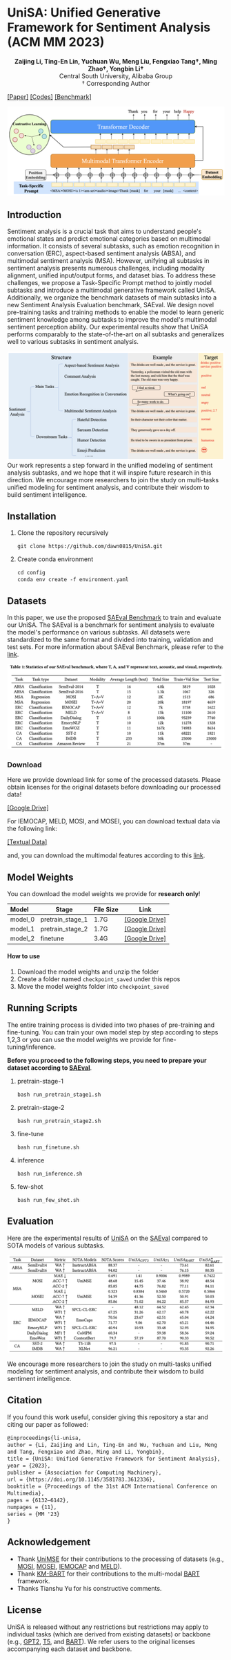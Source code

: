 # UniSA: Unified Generative Framework for Sentiment Analysis (ACM MM 2023)
<div align="center">
<strong>Zaijing Li, Ting-En Lin, Yuchuan Wu, Meng Liu, Fengxiao Tang†, Ming Zhao†, Yongbin Li† </strong> 
</div>
<div align="center">
Central South University, Alibaba Group
</div>
<div align="center">
† Corresponding Author
</div>

[[Paper]](https://dl.acm.org/doi/10.1145/3581783.3612336) [[Codes]](https://github.com/dawn0815/UniSA) [[Benchmark]](https://github.com/dawn0815/SAEval-Benchmark)


![image](https://github.com/dawn0815/UniSA/blob/master/f1.png)
      
## Introduction
Sentiment analysis is a crucial task that aims to understand people's emotional states and predict emotional categories based on multimodal information. It consists of several subtasks, such as emotion recognition in conversation (ERC), aspect-based sentiment analysis (ABSA), and multimodal sentiment analysis (MSA). However, unifying all subtasks in sentiment analysis presents numerous challenges, including modality alignment, unified input/output forms, and dataset bias. To address these challenges, we propose a Task-Specific Prompt method to jointly model subtasks and introduce a multimodal generative framework called UniSA. Additionally, we organize the benchmark datasets of main subtasks into a new Sentiment Analysis Evaluation benchmark, SAEval. We design novel pre-training tasks and training methods to enable the model to learn generic sentiment knowledge among subtasks to improve the model's multimodal sentiment perception ability. Our experimental results show that UniSA performs comparably to the state-of-the-art on all subtasks and generalizes well to various subtasks in sentiment analysis. 

![image](https://github.com/dawn0815/UniSA/blob/master/p2.png)
Our work represents a step forward in the unified modeling of sentiment analysis subtasks, and we hope that it will inspire future research in this direction. We encourage more researchers to join the study on multi-tasks unified modeling for sentiment analysis, and contribute their wisdom to build sentiment intelligence.

## Installation

1. Clone the repository recursively
    ```
    git clone https://github.com/dawn0815/UniSA.git
    ```

2. Create conda environment
    ```
    cd config
    conda env create -f environment.yaml
    ```
## Datasets
In this paper, we use the proposed [SAEval Benchmark](https://github.com/dawn0815/SAEval-Benchmark) to train and evaluate our UniSA. The SAEval is a benchmark for sentiment analysis to evaluate the model's performance on various subtasks. All datasets were standardized to the same format and divided into training, validation and test sets. For more information about SAEval Benchmark, please refer to the [link](https://github.com/dawn0815/SAEval-Benchmark).

![image](https://github.com/dawn0815/SAEval-Benchmark/blob/master/p1.png)

### Download
Here we provide download link for some of the processed datasets. Please obtain licenses for the original datasets before downloading our processed data!

[[Google Drive]](https://drive.google.com/file/d/1ih3oeW5tkaeDi3IIFAIM74a9Q9hvu7hM/view?usp=sharing)

For IEMOCAP, MELD, MOSI, and MOSEI, you can download textual data via the following link:

[[Textual Data]](https://drive.google.com/file/d/1GwWJ7FxmcEwMBWI0ObHhYGqsH4IXIpso/view?usp=sharing)

and, you can download the multimodal features according to this [link](https://github.com/LeMei/UniMSE).

## Model Weights 
You can download the model weights we provide for **research only**!

| Model                 | Stage                          | File Size              | Link                                                        |
| :-------------------- | -------------------------------|----------------------- | ----------------------------------------------------------- |
| model_0 |  pretrain_stage_1  |   1.7G  |  [[Google Drive]](https://drive.google.com/file/d/1BCiJV_dg3WmWX1N29KEVHQSn5woGVPTD/view?usp=sharing) |
| model_1 |  pretrain_stage_2  |   1.7G  |  [[Google Drive]](https://drive.google.com/file/d/1hq_ZN0xBlpkgep8HwK_fq2X5IEknuxm3/view?usp=sharing) |
| model_2 |  finetune          |   3.4G  |  [[Google Drive]](https://drive.google.com/file/d/14mwftx3Q7oczECVCWDFktbPaIK8ly53E/view?usp=sharing) |

#### How to use
1. Download the model weights and unzip the folder
2. Create a folder named ``checkpoint_saved`` under this repos
3. Move the model weights folder into ``checkpoint_saved``

## Running Scripts
The entire training process is divided into two phases of pre-training and fine-tuning. You can train your own model step by step according to steps 1,2,3 or you can use the model weights we provide for fine-tuning/inference.

**Before you proceed to the following steps, you need to prepare your dataset according to [SAEval](https://github.com/dawn0815/SAEval-Benchmark)**.

1. pretrain-stage-1
    ```
    bash run_pretrain_stage1.sh
    ```
    
2. pretrain-stage-2
    ```
    bash run_pretrain_stage2.sh
    ```
        
3. fine-tune
    ```
    bash run_finetune.sh
    ```
    
4. inference
    ```
    bash run_inference.sh
    ```
        
5. few-shot
    ```
    bash run_few_shot.sh
    ```
    
## Evaluation
Here are the experimental results of [UniSA](https://arxiv.org/abs/2309.01339) on the [SAEval](https://github.com/dawn0815/SAEval-Benchmark) compared to SOTA models of various subtasks. 

![pdf](https://github.com/dawn0815/SAEval-Benchmark/blob/master/p5.png)

We encourage more researchers to join the study on multi-tasks unified modeling for sentiment analysis, and contribute their wisdom to build sentiment intelligence.

## Citation
If you found this work useful, consider giving this repository a star and citing our paper as followed:
```
@inproceedings{li-unisa,
author = {Li, Zaijing and Lin, Ting-En and Wu, Yuchuan and Liu, Meng and Tang, Fengxiao and Zhao, Ming and Li, Yongbin},
title = {UniSA: Unified Generative Framework for Sentiment Analysis},
year = {2023},
publisher = {Association for Computing Machinery},
url = {https://doi.org/10.1145/3581783.3612336},
booktitle = {Proceedings of the 31st ACM International Conference on Multimedia},
pages = {6132–6142},
numpages = {11},
series = {MM '23}
}
```
## Acknowledgement
- Thank [UniMSE](https://github.com/LeMei/UniMSE) for their contributions to the processing of datasets (e.g., [MOSI](http://multicomp.cs.cmu.edu/resources/cmu-mosi-dataset/), [MOSEI](http://multicomp.cs.cmu.edu/resources/cmu-mosei-dataset/), [IEMOCAP](https://sail.usc.edu/iemocap/) and [MELD](https://github.com/declare-lab/MELD)).
- Thank [KM-BART](https://github.com/fomalhautb/KM-BART) for their contributions to the multi-modal [BART](https://arxiv.org/abs/1910.13461) framework.
- Thanks Tianshu Yu for his constructive comments.

## License
UniSA is released without any restrictions but restrictions may apply to individual tasks (which are derived from existing datasets) or backbone (e.g., [GPT2](https://cdn.openai.com/better-language-models/language_models_are_unsupervised_multitask_learners.pdf?ref=superpower-chatgpt-extension), [T5](https://arxiv.org/abs/1910.10683), and [BART](https://arxiv.org/abs/1910.13461)). We refer users to the original licenses accompanying each dataset and backbone.



